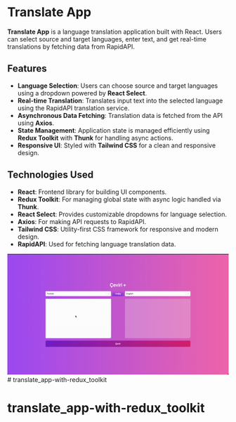 # Translate App

**Translate App** is a language translation application built with React. Users can select source and target languages, enter text, and get real-time translations by fetching data from RapidAPI.

## Features

- **Language Selection**: Users can choose source and target languages using a dropdown powered by **React Select**.
- **Real-time Translation**: Translates input text into the selected language using the RapidAPI translation service.
- **Asynchronous Data Fetching**: Translation data is fetched from the API using **Axios**.
- **State Management**: Application state is managed efficiently using **Redux Toolkit** with **Thunk** for handling async actions.
- **Responsive UI**: Styled with **Tailwind CSS** for a clean and responsive design.

## Technologies Used

- **React**: Frontend library for building UI components.
- **Redux Toolkit**: For managing global state with async logic handled via **Thunk**.
- **React Select**: Provides customizable dropdowns for language selection.
- **Axios**: For making API requests to RapidAPI.
- **Tailwind CSS**: Utility-first CSS framework for responsive and modern design.
- **RapidAPI**: Used for fetching language translation data.

![GIF](translateapp.gif)# translate_app-with-redux_toolkit
# translate_app-with-redux_toolkit
